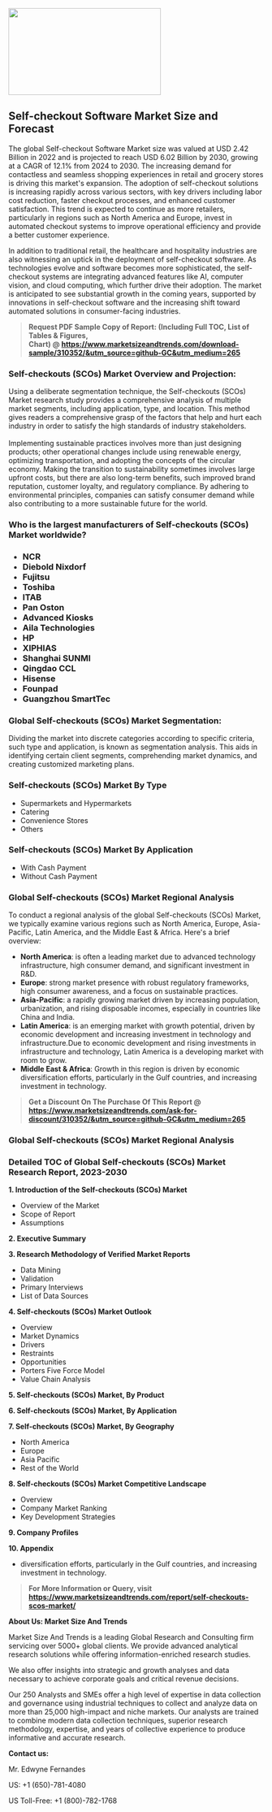 <p><img class="alignnone size-medium wp-image-20088" src="https://ffe5etoiles.com/wp-content/uploads/2024/12/MST1-300x171.png" alt="" width="300" height="171" /></p><h2>Self-checkout Software Market Size and Forecast</h2><p>The global Self-checkout Software Market size was valued at USD 2.42 Billion in 2022 and is projected to reach USD 6.02 Billion by 2030, growing at a CAGR of 12.1% from 2024 to 2030. The increasing demand for contactless and seamless shopping experiences in retail and grocery stores is driving this market's expansion. The adoption of self-checkout solutions is increasing rapidly across various sectors, with key drivers including labor cost reduction, faster checkout processes, and enhanced customer satisfaction. This trend is expected to continue as more retailers, particularly in regions such as North America and Europe, invest in automated checkout systems to improve operational efficiency and provide a better customer experience.</p><p>In addition to traditional retail, the healthcare and hospitality industries are also witnessing an uptick in the deployment of self-checkout software. As technologies evolve and software becomes more sophisticated, the self-checkout systems are integrating advanced features like AI, computer vision, and cloud computing, which further drive their adoption. The market is anticipated to see substantial growth in the coming years, supported by innovations in self-checkout software and the increasing shift toward automated solutions in consumer-facing industries.</p></p><blockquote id="" class=""><strong>Request PDF Sample Copy of Report: (Including Full TOC, List of Tables &amp; Figures, Chart)&nbsp;@&nbsp;<strong><a href="https://www.marketsizeandtrends.com/download-sample/310352/&utm_source=github-GC&utm_medium=265" target="_blank">https://www.marketsizeandtrends.com/download-sample/310352/&utm_source=github-GC&utm_medium=265</a></strong></strong></blockquote><h3 id="" class="">Self-checkouts (SCOs) Market&nbsp;Overview and Projection:</h3><p id="" class="">Using a deliberate segmentation technique, the Self-checkouts (SCOs) Market research study provides a comprehensive analysis of multiple market segments, including application, type, and location. This method gives readers a comprehensive grasp of the factors that help and hurt each industry in order to satisfy the high standards of industry stakeholders. <br /> <br />Implementing sustainable practices involves more than just designing products; other operational changes include using renewable energy, optimizing transportation, and adopting the concepts of the circular economy. Making the transition to sustainability sometimes involves large upfront costs, but there are also long-term benefits, such improved brand reputation, customer loyalty, and regulatory compliance. By adhering to environmental principles, companies can satisfy consumer demand while also contributing to a more sustainable future for the world.</p><h3 id="" class="">Who is the largest manufacturers of&nbsp;Self-checkouts (SCOs) Market worldwide?</h3><h3 class=""><p><ul><li>NCR </li><li> Diebold Nixdorf </li><li> Fujitsu </li><li> Toshiba </li><li> ITAB </li><li> Pan Oston </li><li> Advanced Kiosks </li><li> Aila Technologies </li><li> HP </li><li> XIPHIAS </li><li> Shanghai SUNMI </li><li> Qingdao CCL </li><li> Hisense </li><li> Founpad </li><li> Guangzhou SmartTec</li></ul></p></h3><h3 id="" class="">Global&nbsp;Self-checkouts (SCOs) Market Segmentation:</h3><p id="" class="">Dividing the market into discrete categories according to specific criteria, such type and application, is known as segmentation analysis. This aids in identifying certain client segments, comprehending market dynamics, and creating customized marketing plans.</p><h3 id="" class="">Self-checkouts (SCOs) Market&nbsp;By Type</h3><p><p><ul><li>Supermarkets and Hypermarkets</li><li> Catering</li><li> Convenience Stores</li><li> Others</p></li></ul></p></p><h3 id="" class="">Self-checkouts (SCOs) Market&nbsp;By Application</h3><p class=""><p><ul><li>With Cash Payment</li><li> Without Cash Payment</li></ul></p></p><h3 id="" class="">Global Self-checkouts (SCOs) Market Regional Analysis</h3><p id="" class="">To conduct a regional analysis of the global Self-checkouts (SCOs) Market, we typically examine various regions such as North America, Europe, Asia-Pacific, Latin America, and the Middle East &amp; Africa. Here's a brief overview:</p><ul><li><strong>North America</strong>: is often a leading market due to advanced technology infrastructure, high consumer demand, and significant investment in R&amp;D.</li><li><strong>Europe</strong>: strong market presence with robust regulatory frameworks, high consumer awareness, and a focus on sustainable practices.</li><li><strong>Asia-Pacific</strong>: a rapidly growing market driven by increasing population, urbanization, and rising disposable incomes, especially in countries like China and India.</li><li><strong>Latin America</strong>: is an emerging market with growth potential, driven by economic development and increasing investment in technology and infrastructure.Due to economic development and rising investments in infrastructure and technology, Latin America is a developing market with room to grow.</li><li><strong>Middle East &amp; Africa</strong>: Growth in this region is driven by economic diversification efforts, particularly in the Gulf countries, and increasing investment in technology.</li></ul><blockquote id="" class=""><strong>Get a Discount On The Purchase Of This Report @ <strong><a href="https://www.marketsizeandtrends.com/ask-for-discount/310352/&utm_source=github-GC&utm_medium=265" target="_blank">https://www.marketsizeandtrends.com/ask-for-discount/310352/&utm_source=github-GC&utm_medium=265</a></strong></strong></blockquote><h3 id="" class="">Global Self-checkouts (SCOs) Market Regional Analysis</h3><h3 id="" class="">Detailed TOC of Global Self-checkouts (SCOs) Market Research Report, 2023-2030</h3><p id="" class=""><strong>1. Introduction of the Self-checkouts (SCOs) Market</strong></p><ul><li>Overview of the Market</li><li>Scope of Report</li><li>Assumptions</li></ul><p id="" class=""><strong>2. Executive Summary</strong></p><p id="" class=""><strong>3. Research Methodology of Verified Market Reports</strong></p><ul><li>Data Mining</li><li>Validation</li><li>Primary Interviews</li><li>List of Data Sources</li></ul><p id="" class=""><strong>4. Self-checkouts (SCOs) Market Outlook</strong></p><ul><li>Overview</li><li>Market Dynamics</li><li>Drivers</li><li>Restraints</li><li>Opportunities</li><li>Porters Five Force Model</li><li>Value Chain Analysis</li></ul><p id="" class=""><strong>5. Self-checkouts (SCOs) Market, By Product</strong></p><p id="" class=""><strong>6. Self-checkouts (SCOs) Market, By Application</strong></p><p id="" class=""><strong>7. Self-checkouts (SCOs) Market, By Geography</strong></p><ul><li>North America</li><li>Europe</li><li>Asia Pacific</li><li>Rest of the World</li></ul><p id="" class=""><strong>8. Self-checkouts (SCOs) Market Competitive Landscape</strong></p><ul><li>Overview</li><li>Company Market Ranking</li><li>Key Development Strategies</li></ul><p id="" class=""><strong>9. Company Profiles</strong></p><p id="" class=""><strong>10. Appendix</strong></p><ul><li>diversification efforts, particularly in the Gulf countries, and increasing investment in technology.</li></ul><blockquote id="" class=""><strong>For More Information or Query, visit <strong><strong><a href="https://www.marketsizeandtrends.com/report/self-checkouts-scos-market/" target="_blank">https://www.marketsizeandtrends.com/report/self-checkouts-scos-market/</a></strong></strong></strong></blockquote><p id="" class=""><strong>About Us: Market Size And Trends</strong></p><p id="" class="">Market Size And Trends is a leading Global Research and Consulting firm servicing over 5000+ global clients. We provide advanced analytical research solutions while offering information-enriched research studies.</p><p id="" class="">We also offer insights into strategic and growth analyses and data necessary to achieve corporate goals and critical revenue decisions.</p><p id="" class="">Our 250 Analysts and SMEs offer a high level of expertise in data collection and governance using industrial techniques to collect and analyze data on more than 25,000 high-impact and niche markets. Our analysts are trained to combine modern data collection techniques, superior research methodology, expertise, and years of collective experience to produce informative and accurate research.</p><p id="" class=""><strong>Contact us:</strong></p><p id="" class="">Mr. Edwyne Fernandes</p><p id="" class="">US: +1 (650)-781-4080</p><p id="" class="">US Toll-Free: +1 (800)-782-1768</p>
